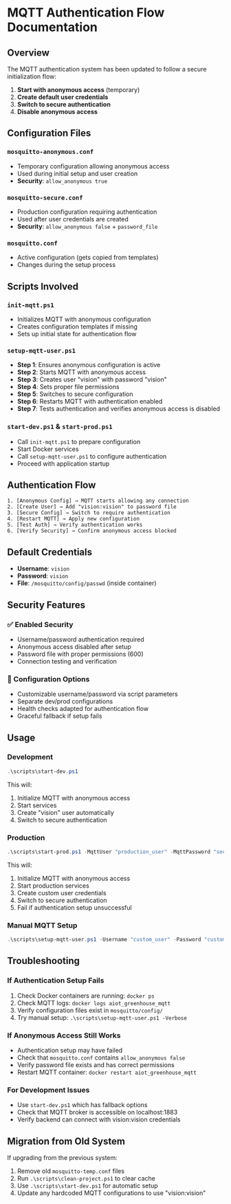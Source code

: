 # MQTT Authentication Flow Documentation

## Overview

The MQTT authentication system has been updated to follow a secure initialization flow:

1. **Start with anonymous access** (temporary)
2. **Create default user credentials** 
3. **Switch to secure authentication**
4. **Disable anonymous access**

## Configuration Files

### `mosquitto-anonymous.conf`
- Temporary configuration allowing anonymous access
- Used during initial setup and user creation
- **Security**: `allow_anonymous true`

### `mosquitto-secure.conf` 
- Production configuration requiring authentication
- Used after user credentials are created
- **Security**: `allow_anonymous false` + `password_file`

### `mosquitto.conf`
- Active configuration (gets copied from templates)
- Changes during the setup process

## Scripts Involved

### `init-mqtt.ps1`
- Initializes MQTT with anonymous configuration
- Creates configuration templates if missing
- Sets up initial state for authentication flow

### `setup-mqtt-user.ps1`
- **Step 1**: Ensures anonymous configuration is active
- **Step 2**: Starts MQTT with anonymous access
- **Step 3**: Creates user "vision" with password "vision"
- **Step 4**: Sets proper file permissions
- **Step 5**: Switches to secure configuration
- **Step 6**: Restarts MQTT with authentication enabled
- **Step 7**: Tests authentication and verifies anonymous access is disabled

### `start-dev.ps1` & `start-prod.ps1`
- Call `init-mqtt.ps1` to prepare configuration
- Start Docker services
- Call `setup-mqtt-user.ps1` to configure authentication
- Proceed with application startup

## Authentication Flow

```
1. [Anonymous Config] → MQTT starts allowing any connection
2. [Create User] → Add "vision:vision" to password file  
3. [Secure Config] → Switch to require authentication
4. [Restart MQTT] → Apply new configuration
5. [Test Auth] → Verify authentication works
6. [Verify Security] → Confirm anonymous access blocked
```

## Default Credentials

- **Username**: `vision`
- **Password**: `vision`
- **File**: `/mosquitto/config/passwd` (inside container)

## Security Features

### ✅ Enabled Security
- Username/password authentication required
- Anonymous access disabled after setup
- Password file with proper permissions (600)
- Connection testing and verification

### 🔧 Configuration Options
- Customizable username/password via script parameters
- Separate dev/prod configurations
- Health checks adapted for authentication flow
- Graceful fallback if setup fails

## Usage

### Development
```powershell
.\scripts\start-dev.ps1
```
This will:
1. Initialize MQTT with anonymous access
2. Start services
3. Create "vision" user automatically
4. Switch to secure authentication

### Production
```powershell
.\scripts\start-prod.ps1 -MqttUser "production_user" -MqttPassword "secure_password"
```
This will:
1. Initialize MQTT with anonymous access
2. Start production services
3. Create custom user credentials
4. Switch to secure authentication
5. Fail if authentication setup unsuccessful

### Manual MQTT Setup
```powershell
.\scripts\setup-mqtt-user.ps1 -Username "custom_user" -Password "custom_pass" -Verbose
```

## Troubleshooting

### If Authentication Setup Fails
1. Check Docker containers are running: `docker ps`
2. Check MQTT logs: `docker logs aiot_greenhouse_mqtt`
3. Verify configuration files exist in `mosquitto/config/`
4. Try manual setup: `.\scripts\setup-mqtt-user.ps1 -Verbose`

### If Anonymous Access Still Works
- Authentication setup may have failed
- Check that `mosquitto.conf` contains `allow_anonymous false`
- Verify password file exists and has correct permissions
- Restart MQTT container: `docker restart aiot_greenhouse_mqtt`

### For Development Issues
- Use `start-dev.ps1` which has fallback options
- Check that MQTT broker is accessible on localhost:1883
- Verify backend can connect with vision:vision credentials

## Migration from Old System

If upgrading from the previous system:
1. Remove old `mosquitto-temp.conf` files
2. Run `.\scripts\clean-project.ps1` to clear cache
3. Use `.\scripts\start-dev.ps1` for automatic setup
4. Update any hardcoded MQTT configurations to use "vision:vision"
